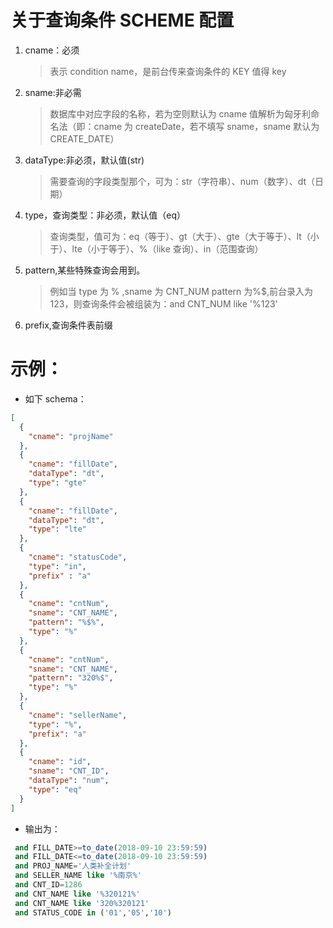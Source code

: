 # 关于查询条件 SCHEME 配置

1. cname：必须

   > 表示 condition name，是前台传来查询条件的 KEY 值得 key

2. sname:非必需

   > 数据库中对应字段的名称，若为空则默认为 cname 值解析为匈牙利命名法（即：cname 为 createDate，若不填写 sname，sname 默认为 CREATE_DATE）

3. dataType:非必须，默认值(str)

   > 需要查询的字段类型那个，可为：str（字符串）、num（数字）、dt（日期）

4. type，查询类型：非必须，默认值（eq）

   > 查询类型，值可为：eq（等于）、gt（大于）、gte（大于等于）、lt（小于）、lte（小于等于）、%（like 查询）、in（范围查询）

5. pattern,某些特殊查询会用到。
   > 例如当 type 为 % ,sname 为 CNT_NUM pattern 为%$,前台录入为 123，则查询条件会被组装为：and CNT_NUM like '%123'

6. prefix,查询条件表前缀
   
# 示例：

- 如下 schema：

```json
[
  {
    "cname": "projName"
  },
  {
    "cname": "fillDate",
    "dataType": "dt",
    "type": "gte"
  },
  {
    "cname": "fillDate",
    "dataType": "dt",
    "type": "lte"
  },
  {
    "cname": "statusCode",
    "type": "in",
    "prefix" : "a"
  },
  {
    "cname": "cntNum",
    "sname": "CNT_NAME",
    "pattern": "%$%",
    "type": "%"
  },
  {
    "cname": "cntNum",
    "sname": "CNT_NAME",
    "pattern": "320%$",
    "type": "%"
  },
  {
    "cname": "sellerName",
    "type": "%",
    "prefix": "a"
  },
  {
    "cname": "id",
    "sname": "CNT_ID",
    "dataType": "num",
    "type": "eq"
  }
]
```

- 输出为：

```SQL
 and FILL_DATE>=to_date(2018-09-10 23:59:59)
 and FILL_DATE<=to_date(2018-09-10 23:59:59)
 and PROJ_NAME='人类补全计划'
 and SELLER_NAME like '%南京%'
 and CNT_ID=1286
 and CNT_NAME like '%320121%'
 and CNT_NAME like '320%320121'
 and STATUS_CODE in ('01','05','10')
```

